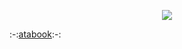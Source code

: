 <p align="center"> <img src="https://files.catbox.moe/6i216a.png"> </p>

:-:[atabook](https://iridescentidealism.atabook.org):-:
